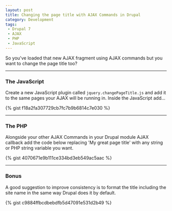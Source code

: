 ```yaml
---
layout: post
title: Changing the page title with AJAX Commands in Drupal
category: Development
tags:
 - Drupal 7
 - AJAX
 - PHP
 - JavaScript
---
```


So you've loaded that new AJAX fragment using AJAX commands but you want to change the page title too?

--- 

### The JavaScript
Create a new JavaScript plugin called `jquery.changePageTitle.js` and add it to the same pages your AJAX will be running in. Inside the JavaScript add...

{% gist f18a2fa307729cb7fc7b9b6814c7e030 %}

--- 

### The PHP
Alongside your other AJAX Commands in your Drupal module AJAX callback add the code below replacing 'My great page title' with any string or PHP string variable you want.

{% gist 4070671e9b111ce334bd3eb549ac5aac %}

--- 

### Bonus
A good suggestion to improve consistency is to format the title including the site name in the same way Drupal does it by default.

{% gist c9884ffbcdbebdfb5d47091e531d2b49 %}